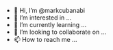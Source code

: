 - 👋 Hi, I’m @markcubanabi
- 👀 I’m interested in ...
- 🌱 I’m currently learning ...
- 💞️ I’m looking to collaborate on ...
- 📫 How to reach me ...

<!---
markcubanabi/markcubanabi is a ✨ special ✨ repository because its `README.md` (this file) appears on your GitHub profile.
You can click the Preview link to take a look at your changes.
--->
